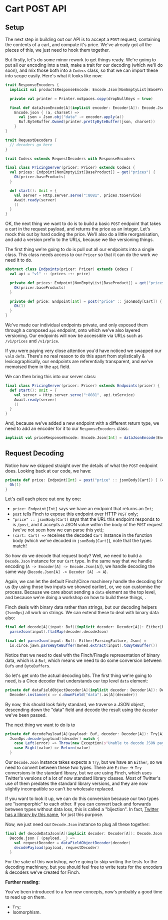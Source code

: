 # Cart POST API

## Setup

The next step in building out our API is to accept a `POST` request, containing the contents of a cart, and compute it's price. We've already got all the pieces of this, we just need to hook them together.

But firstly, let's do some minor rework to get things ready. We're going to put all our encoding into a trait, make a trait for our decoding (which we'll do soon), and mix those both into a `Codecs` class, so that we can import these into scope easily. Here's what it looks like now:

```scala
trait ResponseEncoders {
  implicit val productsResponseEncode: Encode.Json[NonEmptyList[BaseProduct]] = dataJsonEncode(baseProductsEncoder)

  private val printer = Printer.noSpaces.copy(dropNullKeys = true)

  final def dataJsonEncode[A](implicit encoder: Encoder[A]): Encode.Json[A] =
    Encode.json { (a, charset) =>
      val json = Json.obj("data" -> encoder.apply(a))
      Buf.ByteBuffer.Owned(printer.prettyByteBuffer(json, charset))
    }
}

trait RequestDecoders {
  // decoders go here
}

trait Codecs extends RequestDecoders with ResponseEncoders

final class PricingServer(pricer: Pricer) extends Codecs {
  val prices: Endpoint[NonEmptyList[BaseProduct]] = get("prices") {
    Ok(pricer.baseProducts)
  }

  def start(): Unit = {
    val server = Http.server.serve(":8081", prices.toService)
    Await.ready(server)
    ()
  }
}
```

OK, the next thing we want to do is to build a basic `POST` endpoint that takes a cart in the request payload, and returns the price as an integer. Let's mock this out by hard coding the price. We'll also do a little reorganisation, and add a version prefix to the URLs, because we like versioning things.

The first thing we're going to do is pull out all our endpoints into a single class. This class needs access to our `Pricer` so that it can do the work we need it to do.

```scala
abstract class Endpoints(pricer: Pricer) extends Codecs {
  val api = "v1" :: (prices :+: price)

  private def prices: Endpoint[NonEmptyList[BaseProduct]] = get("prices") {
    Ok(pricer.baseProducts)
  }

  private def price: Endpoint[Int] = post("price" :: jsonBody[Cart]) { (cart: Cart) =>
    Ok(1)
  }
}
```

We've made our individual endpoints private, and only exposed them through a composed `api` endpoint, onto which we've also layered versioning. Our endpoints will now be accessible via URLs such as `/v1/prices` and `/v1/price`.

If you were paying very close attention you'd have noticed we swapped our `val`s `def`s. There's no real reason to do this apart from stylistically & lexicographically, our endpoints are referentially transparent, and we've memoised them in the `api` field.

We can then bring this into our server class:

```scala
final class PricingServer(pricer: Pricer) extends Endpoints(pricer) {
  def start(): Unit = {
    val server = Http.server.serve(":8081", api.toService)
    Await.ready(server)
    ()
  }
}
```

And, because we've added a new endpoint with a different return type, we need to add an encoder for it to our `ResponseEncoders` class:

```scala
implicit val priceResponseEncode: Encode.Json[Int] = dataJsonEncode(Encoder.encodeInt)
```

## Request Decoding

Notice how we skipped straight over the details of what the `POST` endpoint does. Looking back at our code, we have:

```scala
private def price: Endpoint[Int] = post("price" :: jsonBody[Cart]) { (cart: Cart) =>
  Ok(1)
}
```

Let's call each piece out one by one:

* `price: Endpoint[Int]` says we have an endpoint that returns an `Int`;
* `post` tells Finch to expose this endpoint over HTTP `POST` only;
* `"price" :: jsonBody[Cart]` says that the URL this endpoint responds to is `/post`, and it accepts a JSON value within the body of the `POST` request (we've not seen how we can parse this yet);
* `(cart: Cart) =>` receives the decoded `Cart` instance in the function body (which we've decoded in `jsonBody[Cart]`), note that the types match!

So how do we decode that request body? Well, we need to build a `Decode.Json` instance for our `Cart` type. In the same way that we handle encoding (`A -> Encoder[A] -> Encode.Json[A]`), we handle decoding the same way (`Decode.Json[A] -> Decoder [A] -> A`).

Again, we can let the default Finch/Circe machinery handle the decoding for us (by using those two inputs we showed earlier), or, we can customise the process. Because we care about sending a `data` element as the top level, and because we're doing a workshop on how to build these things, .

Finch deals with binary data rather than strings, but our decoding helpers (`JsonOps`) all work on strings. We can extend these to deal with binary data also:

```scala
final def decode[A](input: Buf)(implicit decoder: Decoder[A]): Either[Error, A] =
  parseJson(input).flatMap(decoder.decodeJson)

final def parseJson(input: Buf): Either[ParsingFailure, Json] =
  io.circe.jawn.parseByteBuffer(Owned.extract(input).toByteBuffer())
```

Notice that we need to deal with the Finch/Finagle representation of binary data, which is a `Buf`, which means we need to do some conversion between `Buf`s and `ByteBuffer`s.

So let's get onto the actual decoding bits. The first thing we're going to need, is a Circe decoder that understands our top level `data` element:

```scala
private def dataFieldObjectDecoder[A](implicit decoder: Decoder[A]): Decoder[A] =
  Decoder.instance(c => c.downField("data").as[A](decoder))
```

By now, this should look fairly standard, we traverse a JSON object, descending down the "data" field and decode the result using the `decoder` we've been passed.

The next thing we want to do is to 


```scala
private def decodePayload[A](payload: Buf, decoder: Decoder[A]): Try[A] =
  JsonOps.decode(payload)(decoder) match {
    case Left(error) => Throw(new Exception(s"Unable to decode JSON payload: ${error.getMessage}", error))
    case Right(value) => Return(value)
  }
```

Our `Decode.Json` instance takes expects a `Try`, but we have an `Either`, so we need to convert between these two types. There are `Either` -> `Try` conversions in the standard library, but we are using Finch, which uses Twitter's versions of a lot of now standard library classes. Most of Twitter's use of them predates the standard library versions, and they are now slightly incompatible so can't be wholesale replaced.

If you want to look it up, we can do this conversion because our two types are "isomporphic" to each other. If you can convert back and forwards between types without data loss, this is called a "bijection". In fact, [Twitter has a library by this name](https://github.com/twitter/bijection), for just this purpose.

Now, we just need our `Decode.Json` instance to plug all these together:

```scala
final def decodeDataJson[A](implicit decoder: Decoder[A]): Decode.Json[A] =
  Decode.json { (payload, _) =>
    val requestDecoder = dataFieldObjectDecoder(decoder)
    decodePayload(payload, requestDecoder)
  }
```





For the sake of this workshop, we're going to skip writing the tests for the decoding machinery, but you should feel free to write tests for the encoders & decoders we've created for Finch.





**Further reading:**

You've been introduced to a few new concepts, now's probably a good time to read up on them.

* `Try`;
* Isomorphism.
